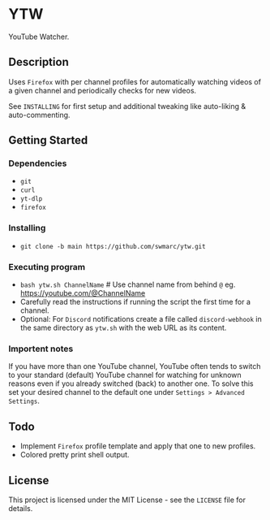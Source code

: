 # YTW

YouTube Watcher.

## Description

Uses `Firefox` with per channel profiles for automatically watching videos of a given channel and periodically checks for new videos.

See `INSTALLING` for first setup and additional tweaking like auto-liking & auto-commenting.

## Getting Started

### Dependencies

* `git`
* `curl`
* `yt-dlp`
* `firefox`

### Installing

* `git clone -b main https://github.com/swmarc/ytw.git`

### Executing program

* `bash ytw.sh ChannelName` # Use channel name from behind `@` eg. https://youtube.com/@ChannelName
* Carefully read the instructions if running the script the first time for a channel.
* Optional: For `Discord` notifications create a file called `discord-webhook` in the same directory as `ytw.sh` with the web URL as its content.

### Importent notes

If you have more than one YouTube channel, YouTube often tends to switch to your standard (default) YouTube channel for watching for unknown reasons even if you already switched (back) to another one. To solve this set your desired channel to the default one under `Settings > Advanced Settings`.

## Todo

* Implement `Firefox` profile template and apply that one to new profiles.
* Colored pretty print shell output.

## License

This project is licensed under the MIT License - see the `LICENSE` file for details.
